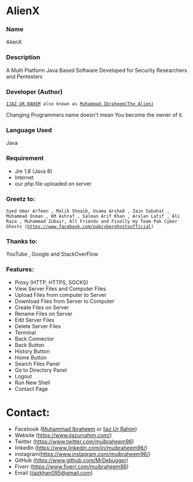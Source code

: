 # AlienX
### Name
 AlienX
### Description 
 A Multi Platform Java Based Software Developed for Security Researchers and Pentesters
### Developer (Author)
<pre><code><a href="https://www.facebook.com/MisterDebugger/" target="_blank">IJAZ UR RAHIM</a> also known as <a href="https://www.facebook.com/muibraheem96/" target="_blank">Muhammad Ibraheem(The Alien)</a></code></pre>

Changing Programmers name
doesn't mean You become 
the owner of it.

### Language Used
Java
### Requirement
- Jre 1.8 (Java 8)
- Internet
- our php file uploaded on server
### Greetz to: 
<pre><code>Syed Umar Arfeen , Malik Shoaib, Usama Arshad , Zain Sabahat , Muhammad Osman , KM Ashraf , Salman Arif Khan , Arxlan Latif , Ali Raza , Muhammad Zubair, All Friends and Finally my Team Pak Cyber Ghosts (<a href="https://www.facebook.com/pakcyberghostsofficial/" target="_blank">https://www.facebook.com/pakcyberghostsofficial</a>)</code></pre>
### Thanks to:
 YouTube , Google and StackOverFlow
### Features:
- Proxy (HTTP, HTTPS, SOCKS)
- View Server Files and Computer Files
- Upload Files from computer to Server
- Download Files from Server to Computer
- Create Files on Server
- Rename Files on Server
- Edit Server Files
- Delete Server Files
- Terminal
- Back Connector
- Back Button
- History Button
- Home Button
- Search Files Panel
- Go to Directory Panel
- Logout
- Run New Shell
- Contact Page

# Contact:
- Facebook (<a href="https://www.facebook.com/muibraheem96" target="_blank">Muhammad Ibraheem</a> or <a href="https://www.facebook.com/MisterDebugger" target="_blank">Ijaz Ur Rahim</a>)
- Website  (<a href="https://www.ijazurrahim.com/" target="_blank">https://www.ijazurrahim.com/</a>)
- Twitter  (<a href="https://www.twitter.com/muibraheem96" target="_blank">https://www.twitter.com/muibraheem96</a>)
- linkedln (<a href="https://www.linkedin.com/in/muibraheem96/" target="_blank">https://www.linkedin.com/in/muibraheem96/</a>)
- instagram(<a href="https://www.instagram.com/muibraheem96/" target="_blank">https://www.instagram.com/muibraheem96/</a>)
- GitHub   (<a href="https://www.github.com/MrDebugger" target="_blank">https://www.github.com/MrDebugger</a>)
- Fiverr   (<a href="https://www.fiverr.com/muibraheem96" target="_blank">https://www.fiverr.com/muibraheem96</a>)
- Email    (<a href="mailto:ijazkhan095@gmail.com" target="_blank">ijazkhan095@gmail.com</a>)
